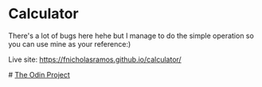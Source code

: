 # Calculator

There's a lot of bugs here hehe but I manage to do the simple operation
so you can use mine as your reference:)

Live site: https://fnicholasramos.github.io/calculator/

\# [The Odin Project](https://www.theodinproject.com)

